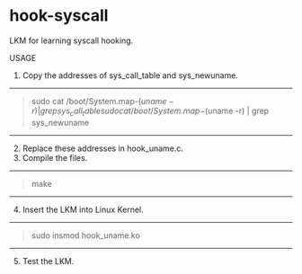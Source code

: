 # hook-syscall
LKM for learning syscall hooking.

USAGE
1) Copy the addresses of sys_call_table and sys_newuname.
------
>sudo cat /boot/System.map-$(uname -r) | grep sys_call_table
>sudo cat /boot/System.map-$(uname -r) | grep sys_newuname
------

2) Replace these addresses in hook_uname.c.
3) Compile the files.
------
>make
------

4) Insert the LKM into Linux Kernel.
------
>sudo insmod hook_uname.ko
------

5) Test the LKM.

